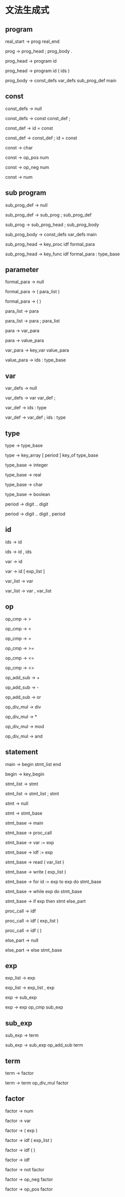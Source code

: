 # 文法生成式

## program

real_start -> prog real_end

prog -> prog_head ; prog_body .

prog_head -> program id 

prog_head -> program id ( ids )

prog_body -> const_defs var_defs sub_prog_def main

## const

const_defs -> null

const_defs -> const const_def ;

const_def -> id = const

const_def -> const_def ; id = const 

const -> char

const -> op_pos num

const -> op_neg num

const -> num

## sub program

sub_prog_def -> null

sub_prog_def -> sub_prog ; sub_prog_def

sub_prog -> sub_prog_head ; sub_prog_body

sub_prog_body -> const_defs var_defs main

sub_prog_head -> key_proc idf formal_para

sub_prog_head -> key_func idf formal_para : type_base

## parameter

formal_para -> null

formal_para -> ( para_list )

formal_para -> ( )

para_list -> para

para_list -> para ; para_list

para -> var_para

para -> value_para

var_para -> key_var value_para

value_para -> ids : type_base

## var

var_defs -> null

var_defs -> var var_def ;

var_def -> ids : type 

var_def -> var_def ; ids : type 

## type

type -> type_base

type -> key_array [ period ] key_of type_base

type_base -> integer

type_base -> real

type_base -> char

type_base -> boolean

period -> digit .. digit

period -> digit .. digit , period 

## id

ids -> id

ids -> id , ids

var -> id

var -> id [ exp_list ]

var_list -> var

var_list -> var , var_list

## op

op_cmp -> >

op_cmp -> < 

op_cmp -> =

op_cmp -> >=

op_cmp -> <=

op_cmp -> <>

op_add_sub -> +

op_add_sub -> -

op_add_sub -> or

op_div_mul -> div

op_div_mul -> *

op_div_mul -> mod

op_div_mul -> and

## statement

main -> begin stmt_list end

begin -> key_begin

stmt_list -> stmt 

stmt_list -> stmt_list  ; stmt

stmt -> null

stmt -> stmt_base



stmt_base -> main

stmt_base -> proc_call

stmt_base -> var := exp 

stmt_base -> idf := exp 

stmt_base -> read ( var_list )

stmt_base -> write ( exp_list )

stmt_base -> for id := exp to exp do stmt_base

stmt_base -> while exp do stmt_base

stmt_base -> if exp then stmt else_part

proc_call -> idf

proc_call -> idf ( exp_list )

proc_call -> idf (  )

else_part -> null

else_part -> else stmt_base

## exp

exp_list -> exp

exp_list -> exp_list , exp

exp -> sub_exp

exp -> exp op_cmp sub_exp



## sub_exp

sub_exp -> term

sub_exp -> sub_exp op_add_sub term



## term

term -> factor

term -> term op_div_mul factor



## factor

factor -> num

factor -> var

factor -> ( exp )

factor -> idf ( exp_list )

factor -> idf (  )

factor -> idf

factor -> not factor

factor -> op_neg factor

factor -> op_pos factor

